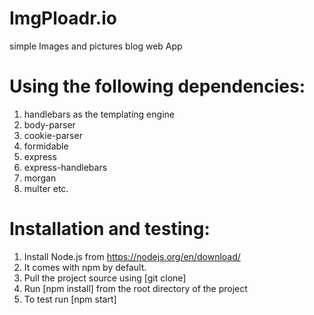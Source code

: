# ImgPloadr.io
 simple Images and pictures blog web App
# Using the following dependencies:
 1. handlebars as the templating engine
 2. body-parser
 3. cookie-parser
 4. formidable
 5. express
 6. express-handlebars
 7. morgan
 8. multer etc.
 
 # Installation and testing:
  1. Install Node.js from https://nodejs.org/en/download/
  2. It comes with npm by default.
  3. Pull the project source using [git clone]
  4. Run [npm install] from the root directory of the project
  5. To test run [npm start]
 

